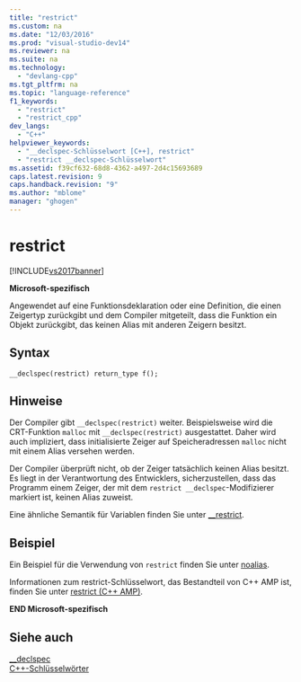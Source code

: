 ```yaml
---
title: "restrict"
ms.custom: na
ms.date: "12/03/2016"
ms.prod: "visual-studio-dev14"
ms.reviewer: na
ms.suite: na
ms.technology: 
  - "devlang-cpp"
ms.tgt_pltfrm: na
ms.topic: "language-reference"
f1_keywords: 
  - "restrict"
  - "restrict_cpp"
dev_langs: 
  - "C++"
helpviewer_keywords: 
  - "__declspec-Schlüsselwort [C++], restrict"
  - "restrict __declspec-Schlüsselwort"
ms.assetid: f39cf632-68d8-4362-a497-2d4c15693689
caps.latest.revision: 9
caps.handback.revision: "9"
ms.author: "mblome"
manager: "ghogen"
---
```

# restrict
[!INCLUDE[vs2017banner](../assembler/inline/includes/vs2017banner.md)]

**Microsoft\-spezifisch**  
  
 Angewendet auf eine Funktionsdeklaration oder eine Definition, die einen Zeigertyp zurückgibt und dem Compiler mitgeteilt, dass die Funktion ein Objekt zurückgibt, das keinen Alias mit anderen Zeigern besitzt.  
  
## Syntax  
  
```  
__declspec(restrict) return_type f();  
```  
  
## Hinweise  
 Der Compiler gibt `__declspec(restrict)` weiter.  Beispielsweise wird die CRT\-Funktion `malloc` mit `__declspec(restrict)` ausgestattet. Daher wird auch impliziert, dass initialisierte Zeiger auf Speicheradressen `malloc` nicht mit einem Alias versehen werden.  
  
 Der Compiler überprüft nicht, ob der Zeiger tatsächlich keinen Alias besitzt.  Es liegt in der Verantwortung des Entwicklers, sicherzustellen, dass das Programm einem Zeiger, der mit dem `restrict __declspec`\-Modifizierer markiert ist, keinen Alias zuweist.  
  
 Eine ähnliche Semantik für Variablen finden Sie unter [\_\_restrict](../cpp/extension-restrict.md).  
  
## Beispiel  
 Ein Beispiel für die Verwendung von `restrict` finden Sie unter [noalias](../cpp/noalias.md).  
  
 Informationen zum restrict\-Schlüsselwort, das Bestandteil von C\+\+ AMP ist, finden Sie unter [restrict \(C\+\+ AMP\)](../cpp/restrict-cpp-amp.md).  
  
 **END Microsoft\-spezifisch**  
  
## Siehe auch  
 [\_\_declspec](../cpp/declspec.md)   
 [C\+\+\-Schlüsselwörter](../cpp/keywords-cpp.md)